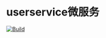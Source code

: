 # userservice微服务

[![Build](https://github.com/HooYa-Bigdata/userservice/actions/workflows/workflow.yaml/badge.svg?branch=main)](https://github.com/HooYa-Bigdata/userservice/actions/workflows/workflow.yaml)